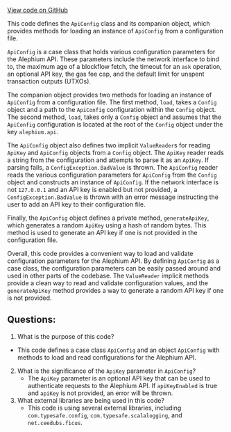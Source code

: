 [View code on GitHub](https://github.com/alephium/alephium/app/src/main/scala/org/alephium/app/ApiConfig.scala)

This code defines the `ApiConfig` class and its companion object, which provides methods for loading an instance of `ApiConfig` from a configuration file. 

`ApiConfig` is a case class that holds various configuration parameters for the Alephium API. These parameters include the network interface to bind to, the maximum age of a blockflow fetch, the timeout for an `ask` operation, an optional API key, the gas fee cap, and the default limit for unspent transaction outputs (UTXOs). 

The companion object provides two methods for loading an instance of `ApiConfig` from a configuration file. The first method, `load`, takes a `Config` object and a path to the `ApiConfig` configuration within the `Config` object. The second method, `load`, takes only a `Config` object and assumes that the `ApiConfig` configuration is located at the root of the `Config` object under the key `alephium.api`. 

The `ApiConfig` object also defines two implicit `ValueReader`s for reading `ApiKey` and `ApiConfig` objects from a `Config` object. The `ApiKey` reader reads a string from the configuration and attempts to parse it as an `ApiKey`. If parsing fails, a `ConfigException.BadValue` is thrown. The `ApiConfig` reader reads the various configuration parameters for `ApiConfig` from the `Config` object and constructs an instance of `ApiConfig`. If the network interface is not `127.0.0.1` and an API key is enabled but not provided, a `ConfigException.BadValue` is thrown with an error message instructing the user to add an API key to their configuration file. 

Finally, the `ApiConfig` object defines a private method, `generateApiKey`, which generates a random `ApiKey` using a hash of random bytes. This method is used to generate an API key if one is not provided in the configuration file. 

Overall, this code provides a convenient way to load and validate configuration parameters for the Alephium API. By defining `ApiConfig` as a case class, the configuration parameters can be easily passed around and used in other parts of the codebase. The `ValueReader` implicit methods provide a clean way to read and validate configuration values, and the `generateApiKey` method provides a way to generate a random API key if one is not provided.
## Questions: 
 1. What is the purpose of this code?
   - This code defines a case class `ApiConfig` and an object `ApiConfig` with methods to load and read configurations for the Alephium API.
2. What is the significance of the `ApiKey` parameter in `ApiConfig`?
   - The `ApiKey` parameter is an optional API key that can be used to authenticate requests to the Alephium API. If `apiKeyEnabled` is true and `apiKey` is not provided, an error will be thrown.
3. What external libraries are being used in this code?
   - This code is using several external libraries, including `com.typesafe.config`, `com.typesafe.scalalogging`, and `net.ceedubs.ficus`.
